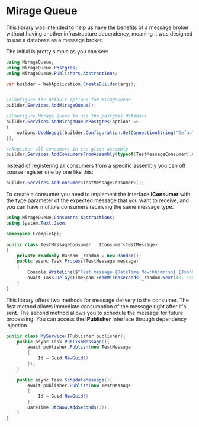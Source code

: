# Mirage Queue

This library was intended to help us have the benefits of a message broker without having another infrastructure dependency, meaning it was designed to use a database as a message broker.

The initial is pretty simple as you can see:

``` csharp
using MirageQueue;
using MirageQueue.Postgres;
using MirageQueue.Publishers.Abstractions;

var builder = WebApplication.CreateBuilder(args);


//Configure the default options for MirageQueue
builder.Services.AddMirageQueue();

//Configure Mirage Queue to use the postgres database 
builder.Services.AddMirageQueuePostgres(options =>
{
    options.UseNpgsql(builder.Configuration.GetConnectionString("DefaultConnection"));
});

//Register all consumers in the given assembly
builder.Services.AddConsumersFromAssembly(typeof(TestMessageConsumer).Assembly);
```

Instead of registering all consumers from a specific assembly you can off course register one by one like this:

``` csharp
builder.Services.AddConsumer<TestMessageConsumer>();
```

To create a consumer you need to implement the interface **IConsumer** with the type parameter of the expected message that you want to receive, and you can have multiple consumers receiving the same message type.

``` csharp
using MirageQueue.Consumers.Abstractions;
using System.Text.Json;

namespace ExampleApi;

public class TestMessageConsumer : IConsumer<TestMessage>
{
    private readonly Random _random = new Random();
    public async Task Process(TestMessage message)
    {
        Console.WriteLine($"Test message {DateTime.Now:hh:mm:ss} {JsonSerializer.Serialize(message)}");
        await Task.Delay(TimeSpan.FromMicroseconds(_random.Next(40, 100)));
    }
}
```

This library offers two methods for message delivery to the consumer. The first method allows immediate consumption of the message right after it's sent. The second method allows you to schedule the message for future processing. You can access the **IPublisher** interface through dependency injection.

``` csharp
public class MyService(IPublisher publisher){
    public async Task PublishMessage(){
        await publisher.Publish(new TestMessage
        {
            Id = Guid.NewGuid()
        });
    }

    public async Task ScheduleMessage(){
        await publisher.Publish(new TestMessage
        {
            Id = Guid.NewGuid()
        },
        DateTime.UtcNow.AddSeconds(3));
    }
}
```
